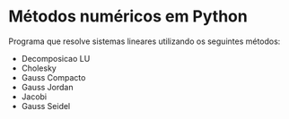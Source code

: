 # Métodos numéricos em Python
Programa que resolve sistemas lineares utilizando os seguintes métodos:
- Decomposicao LU
- Cholesky
- Gauss Compacto
- Gauss Jordan
- Jacobi
- Gauss Seidel
